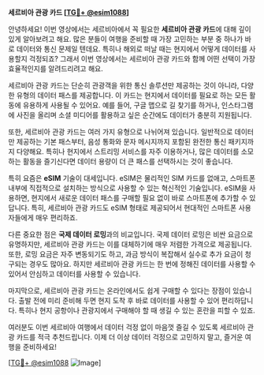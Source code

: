 **세르비아 관광 카드 [[TG💪+ @esim1088](https://t.me/s/esim1088)]**

안녕하세요! 이번 영상에서는 세르비아에서 꼭 필요한 **세르비아 관광 카드**에 대해 깊이 있게 알아보려고 해요. 많은 분들이 여행을 준비할 때 가장 고민하는 부분 중 하나가 바로 데이터와 통신 문제일 텐데요. 특히나 해외로 떠날 때는 현지에서 어떻게 데이터를 사용할지 걱정되죠? 그래서 이번 영상에서는 세르비아 관광 카드와 함께 어떤 선택이 가장 효율적인지를 알려드리려고 해요.

세르비아 관광 카드는 단순히 관광객을 위한 통신 솔루션만 제공하는 것이 아니라, 다양한 유형의 데이터 패스를 제공합니다. 이 카드는 현지에서 데이터를 필요로 하는 모든 활동에 유용하게 사용될 수 있어요. 예를 들어, 구글 맵으로 길 찾기를 하거나, 인스타그램에 사진을 올리며 소셜 미디어를 활용하고 싶은 순간에도 데이터가 충분히 지원됩니다.

또한, 세르비아 관광 카드는 여러 가지 유형으로 나뉘어져 있습니다. 일반적으로 데이터만 제공하는 기본 패스부터, 음성 통화와 문자 메시지까지 포함된 완전한 통신 패키지까지 다양해요. 특히나 현지에서 스트리밍 서비스를 자주 이용하거나, 많은 데이터를 소모하는 활동을 즐기신다면 데이터 용량이 더 큰 패스를 선택하시는 것이 좋습니다.

특히 요즘은 **eSIM** 기술이 대세입니다. eSIM은 물리적인 SIM 카드를 없애고, 스마트폰 내부에 직접적으로 설치하는 방식으로 사용할 수 있는 혁신적인 기술입니다. eSIM을 사용하면, 현지에서 새로운 데이터 패스를 구매할 필요 없이 바로 스마트폰에 추가할 수 있답니다. 특히, 세르비아 관광 카드도 eSIM 형태로 제공되어서 현대적인 스마트폰 사용자들에게 매우 편리하죠.

다른 중요한 점은 **국제 데이터 로밍**과의 비교입니다. 국제 데이터 로밍은 비싼 요금으로 유명하지만, 세르비아 관광 카드는 이를 대체하기에 매우 저렴한 가격으로 제공됩니다. 또한, 로밍 요금은 자주 변동되기도 하고, 과금 방식이 복잡해서 실수로 추가 요금이 청구되는 경우도 많아요. 하지만 세르비아 관광 카드는 한 번에 정해진 데이터를 사용할 수 있어서 안심하고 데이터를 사용할 수 있습니다.

마지막으로, 세르비아 관광 카드는 온라인에서도 쉽게 구매할 수 있다는 장점이 있습니다. 출발 전에 미리 준비해 두면 현지 도착 후 바로 데이터를 사용할 수 있어 편리하답니다. 특히나 현지 공항이나 관광지에서 구매해야 할 때 생길 수 있는 혼란을 피할 수 있죠.

여러분도 이번 세르비아 여행에서 데이터 걱정 없이 마음껏 즐길 수 있도록 세르비아 관광 카드를 적극 추천드립니다. 이제 더 이상 데이터 걱정으로 고민하지 말고, 즐거운 여행을 준비하세요!

[[TG💪+ @esim1088](https://t.me/s/esim1088) ![Image](https://i.postimg.cc/Y0z9fWf4/image.png)]